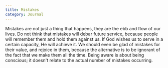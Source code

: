 ```yaml
---
title: Mistakes
category: Journal
---
```


Mistakes are not just a thing that happens, they are the ebb and flow of
our lives.  Do not think that mistakes will debar future service,
because people will remember them and hold them against us.  If God
wishes us to serve in a certain capacity, He will achieve it.  We should
even be glad of mistakes for their value, and rejoice in them, because
the alternative is to be ignorant of the fact that we make them all the
time.  Being aware is about being conscious; it doesn't relate to the
actual number of mistakes occurring.


